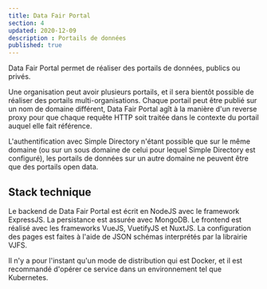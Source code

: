 ```yaml
---
title: Data Fair Portal
section: 4
updated: 2020-12-09
description : Portails de données
published: true
---
```


Data Fair Portal permet de réaliser des portails de données, publics ou privés.

Une organisation peut avoir plusieurs portails, et il sera bientôt possible de réaliser des portails multi-organisations. Chaque portail peut être publié sur un nom de domaine différent, Data Fair Portal agît à la manière d'un reverse proxy pour que chaque requête HTTP soit traitée dans le contexte du portail auquel elle fait référence.

L'authentification avec Simple Directory n'étant possible que sur le même domaine (ou sur un sous domaine de celui pour lequel Simple Directory est configuré), les portails de données sur un autre domaine ne peuvent être que des portails open data.

## Stack technique

Le backend de Data Fair Portal est écrit en NodeJS avec le framework ExpressJS. La persistance est assurée avec MongoDB. Le frontend est réalisé avec les frameworks VueJS, VuetifyJS et NuxtJS. La configuration des pages est faites à l'aide de JSON schémas interprétés par la librairie VJFS.

Il n'y a pour l'instant qu'un mode de distribution qui est Docker, et il est recommandé d'opérer ce service dans un environnement tel que Kubernetes.
